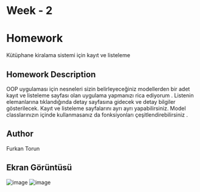 # Week - 2


# Homework 
Kütüphane kiralama sistemi için kayıt ve listeleme


## Homework Description
 OOP uygulaması için nesneleri sizin belirleyeceğiniz modellerden bir adet kayıt ve listeleme sayfası olan  uygulama yapmanızı rica ediyorum . Listenin elemanlarına tıklandığında detay sayfasına gidecek ve detay bilgiler gösterilecek. Kayıt ve  listeleme sayfalarını ayrı ayrı yapabilirsiniz.  Model classlarınızın içinde kullanmasanız da fonksiyonları çeşitlendirebilirsiniz .



## Author

Furkan Torun

## Ekran Görüntüsü
![image](https://user-images.githubusercontent.com/61389047/201434459-298b8498-1fca-49eb-9991-16f5bd9fa3e2.png)
![image](https://user-images.githubusercontent.com/61389047/201434502-67a23883-abd2-444d-90f2-972e33a76e05.png)
